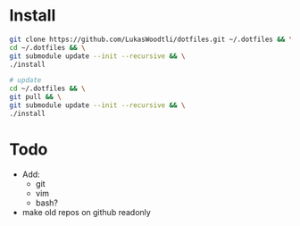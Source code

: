 
# Install

```sh
git clone https://github.com/LukasWoodtli/dotfiles.git ~/.dotfiles && \
cd ~/.dotfiles && \
git submodule update --init --recursive && \
./install
```


```sh
# update
cd ~/.dotfiles && \
git pull && \
git submodule update --init --recursive && \
./install
```

# Todo 

- Add:
  - git
  - vim
  - bash?
- make old repos on github readonly

